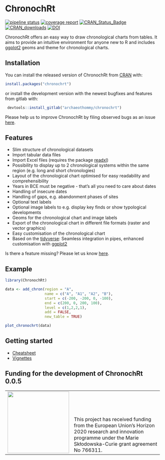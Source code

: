 
<!-- README.md is generated from README.Rmd. Please edit that file -->

# ChronochRt

<!-- badges: start -->

[![pipeline
status](https://gitlab.com/archaeothommy/chronochrt/badges/master/pipeline.svg)](https://gitlab.com/archaeothommy/chronochrt/-/commits/master)
[![coverage
report](https://gitlab.com/archaeothommy/chronochrt/badges/master/coverage.svg)](https://gitlab.com/archaeothommy/chronochrt/-/commits/master)
[![CRAN_Status_Badge](https://www.r-pkg.org/badges/version/chronochrt)](https://cran.r-project.org/web/packages/chronochrt/)
[![CRAN_downloads](https://cranlogs.r-pkg.org/badges/grand-total/chronochrt)](https://cran.r-project.org/web/packages/chronochrt/)
[![DOI](https://zenodo.org/badge/DOI/10.5281/zenodo.5154019.svg)](https://doi.org/10.5281/zenodo.5154019)
<!-- badges: end -->

ChronochRt offers an easy way to draw chronological charts from tables.
It aims to provide an intuitive environment for anyone new to R and
includes [ggplot2](https://ggplot2.tidyverse.org/) geoms and theme for
chronological charts.

## Installation

You can install the released version of ChronochRt from
[CRAN](https://CRAN.R-project.org) with:

``` r
install.packages("chronochrt")
```

or install the development version with the newest bugfixes and features
from gitlab with:

``` r
 devtools::install_gitlab("archaeothommy/chronochrt")
```

Please help us to improve ChronochRt by filing observed bugs as an issue
[here](mailto:incoming+archaeothommy-chronochrt-13993341-issue-@incoming.gitlab.com).

## Features

-   Slim structure of chronological datasets
-   Import tabular data files
-   Import Excel files (requires the package
    [readxl](https://readxl.tidyverse.org/))
-   Possibility to display up to 2 chronological systems within the same
    region (e.g. long and short chronologies)
-   Layout of the chronological chart optimised for easy readability and
    comprehensibility
-   Years in BCE must be negative - that’s all you need to care about
    dates
-   Handling of insecure dates
-   Handling of gaps, e.g. abandonment phases of sites
-   Optional text labels
-   Optional image labels to e.g. display key finds or show typological
    developments
-   Geoms for the chronological chart and image labels
-   Export of the chronological chart in different file formats (raster
    and vector graphics)
-   Easy customisation of the chronological chart
-   Based on the [tidyverse](https://www.tidyverse.org/): Seamless
    integration in pipes, enhanced customisation with
    [ggplot2](https://ggplot2.tidyverse.org/)

Is there a feature missing? Please let us know
[here](mailto:incoming+archaeothommy-chronochrt-13993341-issue-@incoming.gitlab.com).

## Example

``` r
library(ChronochRt)

data <- add_chron(region = "A",
                  name = c("A", "A1", "A2", "B"),
                  start = c(-200, -200, 0, -100),
                  end = c(200, 0, 200, 100),
                  level = c(1,2,2,1),
                  add = FALSE,
                  new_table = TRUE)

plot_chronochrt(data)
```

## Getting started

-   [Cheatsheet](https://gitlab.com/archaeothommy/chronochrt/-/raw/master/inst/ChronochRt_Cheatsheet.pdf?inline=false)
-   [Vignettes](https://gitlab.com/archaeothommy/chronochrt/-/tree/master/vignettes)

## Funding for the development of ChronochRt 0.0.5

<table width="100%" cellspacing="0" cellpadding="0" border="0">
<tbody>
<tr>
<td valign="bottom">
<img src="https://upload.wikimedia.org/wikipedia/commons/b/b7/Flag_of_Europe.svg"  width="200">
</td>
<td valign="bottom" halign="left">
This project has received funding from the European Union’s Horizon 2020
research and innovation programme under the Marie Skłodowska-Curie grant
agreement No 766311.
</td>
</tr>
</tbody>
</table>

